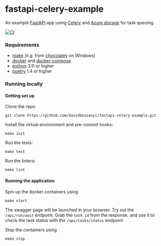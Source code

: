 # fastapi-celery-example
An example [FastAPI](https://fastapi.tiangolo.com/) app using [Celery](https://docs.celeryq.dev/en/stable/getting-started/introduction.html) and [Azure storage](https://learn.microsoft.com/en-us/azure/storage/common/storage-account-overview) for task queuing.

[![CI](https://github.com/davidbossanyi/python-template/actions/workflows/ci.yaml/badge.svg?branch=main)](https://github.com/davidbossanyi/python-template/actions/workflows/ci.yaml)

### Requirements
 - [make](https://www.gnu.org/software/make/) (e.g. from [chocolatey](https://community.chocolatey.org/packages/make) on Windows)
 - [docker](https://www.docker.com/) and [docker-compose](https://docs.docker.com/compose/)
 - [python](https://www.python.org/downloads/) 3.11 or higher
 - [poetry](https://python-poetry.org/docs/master/#installing-with-the-official-installer) 1.4 or higher

### Running locally
#### Getting set up
Clone the repo:
```shell
git clone https://github.com/davidbossanyi/fastapi-celery-example.git
```
Install the virtual environment and pre-commit hooks:
```shell
make init
```
Run the tests:
```shell
make test
```
Run the linters:
```shell
make lint
```

#### Running the application
Spin up the docker containers using
```shell
make start
```
The swagger page will be launched in your browser. Try out the `/api/run/wait` endpoint. Grab the `task_id` from the response, and use it to check the task status with the `/api/tasks/status` endpoint.

Stop the containers using
```shell
make stop
```
